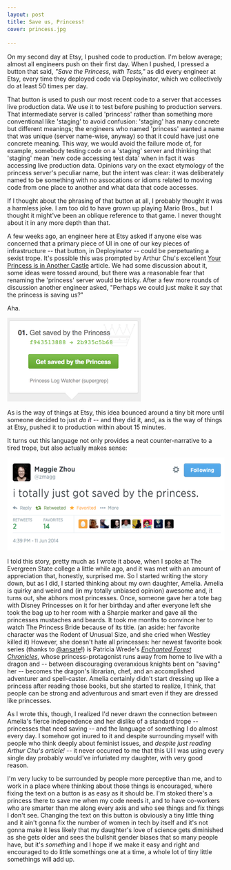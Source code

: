 ```yaml
---
layout: post
title: Save us, Princess!
cover: princess.jpg

---
```

On my second day at Etsy, I pushed code to production. I'm below average; almost all engineers push on their first day. When I pushed, I pressed a button that said, *"Save the Princess, with Tests,"* as did every engineer at Etsy, every time they deployed code via Deployinator, which we collectively do at least 50 times per day.

That button is used to push our most recent code to a server that accesses live production data. We use it to test before pushing to production servers. That intermediate server is called 'princess' rather than something more conventional like 'staging' to avoid confusion: 'staging' has many concrete but different meanings; the engineers who named 'princess' wanted a name that was unique (server name-wise, anyway) so that it could have just one concrete meaning. This way, we would avoid the failure mode of, for example, somebody testing code on a 'staging' server and thinking that 'staging' mean 'new code accessing test data' when in fact it was accessing live production data. Opinions vary on the exact etymology of the princess server's peculiar name, but the intent was clear: it was deliberately named to be something with no assocations or idioms related to moving code from one place to another and what data that code accesses.

If I thought about the phrasing of that button at all, I probably thought it was a harmless joke. I am too old to have grown up playing Mario Bros., but I thought it might've been an oblique reference to that game. I never thought about it in any more depth than that.

A few weeks ago, an engineer here at Etsy asked if anyone else was concerned that a primary piece of UI in one of our key pieces of infrastructure -- that button, in Deployinator -- could be perpetuating a sexist trope. It's possible this was prompted by Arthur Chu's excellent [Your Princess is in Another Castle](http://www.thedailybeast.com/articles/2014/05/27/your-princess-is-in-another-castle-misogyny-entitlement-and-nerds.html) article. We had some discussion about it, some ideas were tossed around, but there was a reasonable fear that renaming the 'princess' server would be tricky. After a few more rounds of discussion another engineer asked, "Perhaps we could just make it say that the princess is saving us?"

Aha.

<img src="/images/getsaved.png" width="310">

As is the way of things at Etsy, this idea bounced around a tiny bit more until someone decided to just *do it* -- and they did it, and, as is the way of things at Etsy, pushed it to production within about 15 minutes.

It turns out this language not only provides a neat counter-narrative to a tired trope, but also actually makes sense:

<a href="https://twitter.com/zmagg/status/476871440365805569">
<img src="/images/saved.png" width="585">
</a>

I told this story, pretty much as I wrote it above, when I spoke at The Evergreen State college a little while ago, and it was met with an amount of appreciation that, honestly, surprised me. So I started writing the story down, but as I did, I started thinking about my own daughter, Amelia. Amelia is quirky and weird and (in my totally unbiased opinion) awesome and, it turns out, she abhors most princesses. Once, someone gave her a tote bag with Disney Princesses on it for her birthday and after everyone left she took the bag up to her room with a Sharpie marker and gave all the princesses mustaches and beards. It took me months to convince her to watch The Princess Bride because of its title. (an aside: her favorite character was the Rodent of Unusual Size, and she cried when Westley killed it) However, she doesn't hate all princesses: her newest favorite book series (thanks to [@ansate](https://twitter.com/ansate)!) is Patricia Wrede's [*Enchanted Forest Chronicles*](http://pcwrede.com/books/enchanted-forest/), whose princess-protagonist runs away from home to live with a dragon and -- between discouraging overanxious knights bent on "saving" her -- becomes the dragon's librarian, chef, and an accomplished adventurer and spell-caster. Amelia certainly didn't start dressing up like a princess after reading those books, but she started to realize, I think, that people can be strong and adventurous and smart even if they are dressed like princesses.

As I wrote this, though, I realized I'd never drawn the connection between Amelia's fierce independence and her dislike of a standard trope -- princesses that need saving -- and the language of something I do almost every day. I somehow got inured to it and despite surrounding myself with people who think deeply about feminist issues, and *despite just reading Arthur Chu's article!* -- it never occurred to me that this UI I was using every single day probably would've infuriated my daughter, with very good reason.

I'm very lucky to be surrounded by people more perceptive than me, and to work in a place where thinking about those things is encouraged, where fixing the text on a button is as easy as it should be. I'm stoked there's a princess there to save me when my code needs it, and to have co-workers who are smarter than me along every axis and who see things and fix things I don't see. Changing the text on this button is obviously a tiny little thing and it ain't gonna fix the number of women in tech by itself and it's not gonna make it less likely that my daughter's love of science gets diminished as she gets older and sees the bullshit gender biases that so many people have, but it's *something* and I hope if we make it easy and right and encouraged to do little somethings one at a time, a whole lot of tiny little somethings will add up.
